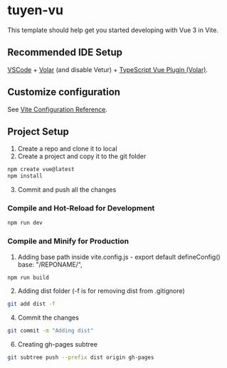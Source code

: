 # tuyen-vu

This template should help get you started developing with Vue 3 in Vite.

## Recommended IDE Setup

[VSCode](https://code.visualstudio.com/) + [Volar](https://marketplace.visualstudio.com/items?itemName=Vue.volar) (and disable Vetur) + [TypeScript Vue Plugin (Volar)](https://marketplace.visualstudio.com/items?itemName=Vue.vscode-typescript-vue-plugin).

## Customize configuration

See [Vite Configuration Reference](https://vitejs.dev/config/).

## Project Setup
1. Create a repo and clone it to local
2. Create a project and copy it to the git folder
   
```sh
npm create vue@latest
npm install
```
3. Commit and push all the changes
   
### Compile and Hot-Reload for Development

```sh
npm run dev
```

### Compile and Minify for Production
1. Adding base path inside vite.config.js - export default defineConfig()
   base: "/REPONAME/",
```sh
npm run build
```
2. Adding dist folder (-f is for removing dist from .gitignore)
```sh
git add dist -f
```
4. Commit the changes
```sh
git commit -m "Adding dist"
```
6. Creating gh-pages subtree
```sh
git subtree push --prefix dist origin gh-pages
```
